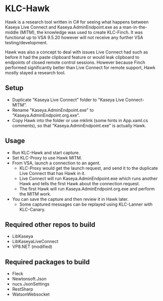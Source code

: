 # KLC-Hawk 
Hawk is a research tool written in C# for seeing what happens between Kaseya Live Connect and Kaseya.AdminEndpoint.exe as a man-in-the-middle (MITM), the knowledge was used to create KLC-Finch. It was functional up to VSA 9.5.20 however will not receive any further VSA testing/development.

Hawk was also a concept to deal with issues Live Connect had such as before it had the paste clipboard feature or would leak clipboard to endpoints of closed remote control sessions. However because Finch performed significantly better than Live Connect for remote support, Hawk mostly stayed a research tool.

## Setup
- Duplicate "Kaseya Live Connect" folder to "Kaseya Live Connect-MITM".
- Rename "Kaseya.AdminEndpoint.exe" to "Kaseya.AdminEndpoint.org.exe".
- Copy Hawk into the folder or use mklink (some hints in App.xaml.cs comments), so that "Kaseya.AdminEndpoint.exe" is actually Hawk.

## Usage
- Run KLC-Hawk and start capture.
- Set KLC-Proxy to use Hawk MITM.
- From VSA, launch a connection to an agent.
  - KLC-Proxy would get the launch request, and send it to the duplicate Live Connect that has Hawk in it.
  - Live Connect will run Kaseya.AdminEndpoint.exe which runs another Hawk and tells the first Hawk about the connection request.
  - The first Hawk will run Kaseya.AdminEndpoint.org.exe and perform the MITM work.
- You can save the capture and then review it in Hawk later.
  - Some captured messages can be replayed using KLC-Lanner with KLC-Canary.

## Required other repos to build
- LibKaseya
- LibKaseyaLiveConnect
- VP8.NET (modified)

## Required packages to build
- Fleck
- Newtonsoft.Json
- nucs.JsonSettings
- RestSharp
- WatsonWebsocket
